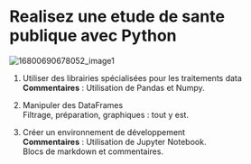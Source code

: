 # Realisez une etude de sante publique avec Python
![16800690678052_image1](https://github.com/Grom-P/Etude-sante-publique-python/assets/117200565/92be7685-1185-4c7c-a4c6-c8d86d913089)

1. Utiliser des librairies spécialisées pour les traitements data  
   **Commentaires** : Utilisation de Pandas et Numpy.

2. Manipuler des DataFrames  
   Filtrage, préparation, graphiques : tout y est.

3. Créer un environnement de développement  
   **Commentaires** : Utilisation de Jupyter Notebook.  
   Blocs de markdown et commentaires.
